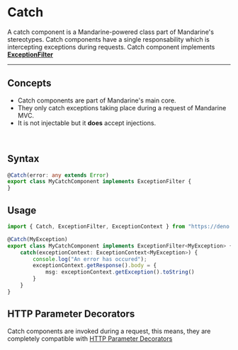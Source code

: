 # Catch
A catch component is a Mandarine-powered class part of Mandarine's stereotypes. Catch components have a single responsability which is intercepting exceptions during requests. Catch component implements [**ExceptionFilter**](https://doc.deno.land/https/raw.githubusercontent.com/mandarineorg/mandarinets/develop/main-core/internals/interfaces/exceptionFilter.ts#ExceptionFilter)

--------

## Concepts
- Catch components are part of Mandarine's main core.
- They only catch exceptions taking place during a request of Mandarine MVC.
- It is not injectable but it **does** accept injections.  

&nbsp;

## Syntax

```typescript
@Catch(error: any extends Error)
export class MyCatchComponent implements ExceptionFilter {
}
```

## Usage

```typescript
import { Catch, ExceptionFilter, ExceptionContext } from "https://deno.land/x/mandarinets@v2.2.0/mod.ts";

@Catch(MyException)
export class MyCatchComponent implements ExceptionFilter<MyException> {
    catch(exceptionContext: ExceptionContext<MyException>) {
        console.log("An error has occured");
        exceptionContext.getResponse().body = {
            msg: exceptionContext.getException().toString()
        }
    }
}
```

## HTTP Parameter Decorators
Catch components are invoked during a request, this means, they are completely compatible with [HTTP Parameter Decorators](/docs/master/mandarine/http-handlers)

